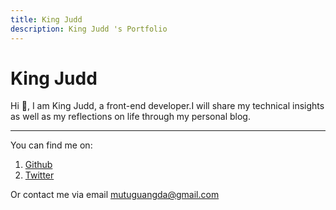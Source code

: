 ```yaml
---
title: King Judd
description: King Judd 's Portfolio
---
```


# King Judd

Hi 👋, I am King Judd, a front-end developer.I will share my technical insights as well as my reflections on life through my personal blog.

---

You can find me on:

1. [Github](https://github.com/mutuguangda)
2. [Twitter](https://twitter.com/mutuguangda)

Or contact me via email mutuguangda@gmail.com

